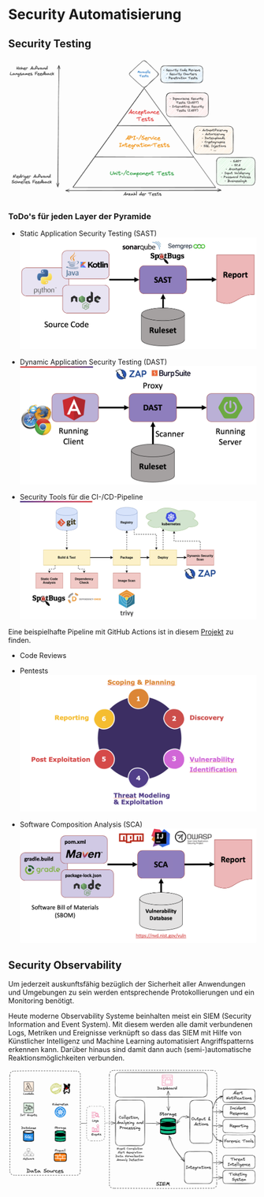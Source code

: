 # Security Automatisierung

## Security Testing

![Security Testing Pyramide](../99_assets/images/security_testing_pyramide.png)

### ToDo's für jeden Layer der Pyramide

* Static Application Security Testing (SAST)
  ![SAST](../99_assets/images/SAST.png)


* Dynamic Application Security Testing (DAST)
  ![DAST](../99_assets/images/DAST.png)


* Security Tools für die CI-/CD-Pipeline
  ![CICD Tooling](../99_assets/images/CICD_tools.png)

Eine beispielhafte Pipeline mit GitHub Actions ist in diesem [Projekt](https://github.com/andifalk/supply-chain-security) zu finden.

* Code Reviews

* Pentests
  ![Pentestflow](../99_assets/images/pentest_schritte.png)

* Software Composition Analysis (SCA)
  ![SCA](../99_assets/images/SCA.png)



## Security Observability

Um jederzeit auskunftsfähig bezüglich der Sicherheit aller Anwendungen und Umgebungen zu sein werden entsprechende Protokollierungen und ein Monitoring benötigt.

Heute moderne Observability Systeme beinhalten meist ein SIEM (Security Information and Event System).
Mit diesem werden alle damit verbundenen Logs, Metriken und Ereignisse verknüpft so dass das SIEM mit Hilfe von Künstlicher Intelligenz und Machine Learning automatisiert Angriffspatterns erkennen kann.  Darüber hinaus sind damit dann auch (semi-)automatische Reaktionsmöglichkeiten verbunden.

![SIEM](../99_assets/images/siem.png)
